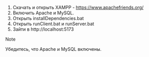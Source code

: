 1. Скачать и открыть XAMPP - https://www.apachefriends.org/
2. Включить Apache и MySQL.
3. Открыть installDependencies.bat
4. Открыть runClient.bat и runServer.bat
5. Зайти в http://localhost:5173

> [!NOTE]
> Убедитесь, что Apache и MySQL включены.
